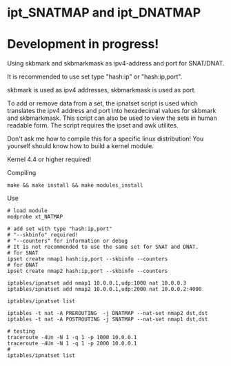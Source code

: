 # ipt_SNATMAP and ipt_DNATMAP

# Development in progress!

Using skbmark and skbmarkmask as ipv4-address and port for SNAT/DNAT.

It is recommended to use set type "hash:ip" or "hash:ip,port".

skbmark is used as ipv4 addresses, skbmarkmask is used as port.

Тo add or remove data from a set, the ipnatset script is used which translates 
the ipv4 address and port into hexadecimal values for skbmark and skbmarkmask.
This script can also be used to view the sets in human readable form.
The script requires the ipset and awk utilites.

Don't ask me how to compile this for a specific linux distribution! You yourself should know how to build a kernel module.

Kernel 4.4 or higher required!

Compiling
```
make && make install && make modules_install
```
Use

```
# load module
modprobe xt_NATMAP

# add set with type "hash:ip,port"
# "--skbinfo" required!
# "--counters" for information or debug
# It is not recommended to use the same set for SNAT and DNAT.
# for SNAT
ipset create nmap1 hash:ip,port --skbinfo --counters
# for DNAT
ipset create nmap2 hash:ip,port --skbinfo --counters

iptables/ipnatset add nmap1 10.0.0.1,udp:1000 nat 10.0.0.3
iptables/ipnatset add nmap2 10.0.0.1,udp:2000 nat 10.0.0.2:4000

iptables/ipnatset list

iptables -t nat -A PREROUTING  -j DNATMAP --nat-set nmap2 dst,dst
iptables -t nat -A POSTROUTING -j SNATMAP --nat-set nmap1 dst,dst

# testing
traceroute -4Un -N 1 -q 1 -p 1000 10.0.0.1
traceroute -4Un -N 1 -q 1 -p 2000 10.0.0.1
#
iptables/ipnatset list
```
